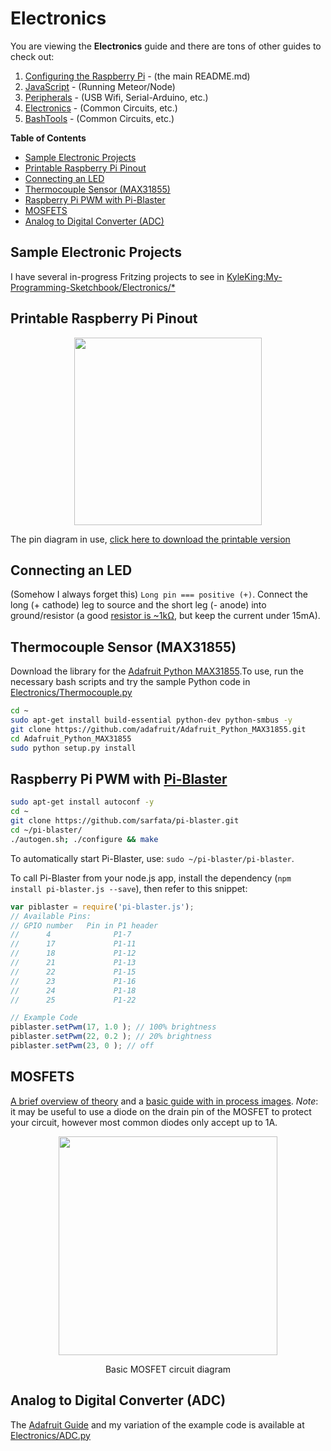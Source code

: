 # Electronics

You are viewing the **Electronics** guide and there are tons of other guides to check out:

1. [Configuring the Raspberry Pi](README.md) - (the main README.md)
2. [JavaScript](JavaScript.md) - (Running Meteor/Node)
3. [Peripherals](Peripherals.md) - (USB Wifi, Serial-Arduino, etc.)
4. [Electronics](Electronics.md) - (Common Circuits, etc.)
5. [BashTools](BashTools.md) - (Common Circuits, etc.)

**Table of Contents**

<!-- MarkdownTOC depth="6" autolink="true" bracket="round" -->

- [Sample Electronic Projects](#sample-electronic-projects)
- [Printable Raspberry Pi Pinout](#printable-raspberry-pi-pinout)
- [Connecting an LED](#connecting-an-led)
- [Thermocouple Sensor \(MAX31855\)](#thermocouple-sensor-max31855)
- [Raspberry Pi PWM with Pi-Blaster](#raspberry-pi-pwm-with-pi-blaster)
- [MOSFETS](#mosfets)
- [Analog to Digital Converter \(ADC\)](#analog-to-digital-converter-adc)

<!-- /MarkdownTOC -->

## Sample Electronic Projects

I have several in-progress Fritzing projects to see in [KyleKing:My-Programming-Sketchbook/Electronics/*](https://github.com/KyleKing/My-Programming-Sketchbook/tree/master/Electronics/)

## Printable Raspberry Pi Pinout

<p align="center">
  <img width="300px" height=auto src="https://www.splitbrain.org/_media/blog/2015-03/gpio.jpg?w=200&tok=ee4ac3">
</p>

The pin diagram in use, [click here to download the printable version](https://github.com/splitbrain/rpibplusleaf)

## Connecting an LED

(Somehow I always forget this) `Long pin === positive (+)`. Connect the long (+ cathode) leg to source and the short leg (- anode) into ground/resistor (a good [resistor is ~1kΩ](http://www.ladyada.net/learn/arduino/lesson3.html), but keep the current under 15mA).

## Thermocouple Sensor (MAX31855)

Download the library for the [Adafruit Python MAX31855](https://github.com/adafruit/Adafruit_Python_MAX31855).To use, run the necessary bash scripts and try the sample Python code in [Electronics/Thermocouple.py](Electronics/Thermocouple.py)

```bash
cd ~
sudo apt-get install build-essential python-dev python-smbus -y
git clone https://github.com/adafruit/Adafruit_Python_MAX31855.git
cd Adafruit_Python_MAX31855
sudo python setup.py install
```

## Raspberry Pi PWM with [Pi-Blaster](https://github.com/sarfata/pi-blaster)

```bash
sudo apt-get install autoconf -y
cd ~
git clone https://github.com/sarfata/pi-blaster.git
cd ~/pi-blaster/
./autogen.sh; ./configure && make
```

To automatically start Pi-Blaster, use: `sudo ~/pi-blaster/pi-blaster`.

To call Pi-Blaster from your node.js app, install the dependency (`npm install pi-blaster.js --save`), then refer to this snippet:

```js
var piblaster = require('pi-blaster.js');
// Available Pins:
// GPIO number   Pin in P1 header
//      4              P1-7
//      17             P1-11
//      18             P1-12
//      21             P1-13
//      22             P1-15
//      23             P1-16
//      24             P1-18
//      25             P1-22

// Example Code
piblaster.setPwm(17, 1.0 ); // 100% brightness
piblaster.setPwm(22, 0.2 ); // 20% brightness
piblaster.setPwm(23, 0 ); // off
```

## MOSFETS

[A brief overview of theory](http://blog.oscarliang.net/how-to-use-mosfet-beginner-tutorial/) and a [basic guide with in process images](http://aruljohn.com/blog/raspberrypi-christmas-lights-rgb-led/). *Note*: it may be useful to use a diode on the drain pin of the MOSFET to protect your circuit, however most common diodes only accept up to 1A.

<p align="center">
  <img width="350px" height=auto src="http://aruljohn.com/blog/pix/ChristmasRGBLEDLights_aruljohn.png">
</p>
<p align="center">Basic MOSFET circuit diagram</p>

## Analog to Digital Converter (ADC)

The [Adafruit Guide](https://learn.adafruit.com/reading-a-analog-in-and-controlling-audio-volume-with-the-raspberry-pi?view=all) and my variation of the example code is available at [Electronics/ADC.py](Electronics/ADC.py)
